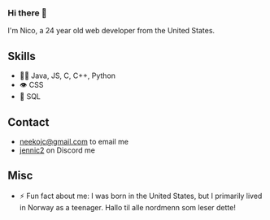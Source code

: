 ### Hi there 👋
I'm Nico, a 24 year old web developer from the United States.

## Skills
- 👨‍💻 Java, JS, C, C++, Python 
- 👁️ CSS
- 💽 SQL

## Contact
- [neekojc@gmail.com](mailto:neekojc@gmail.com) to email me
- [jennic2](./) on Discord me

## Misc

- ⚡ Fun fact about me: I was born in the United States, but I primarily lived in Norway as a teenager. Hallo til alle nordmenn som leser dette!
